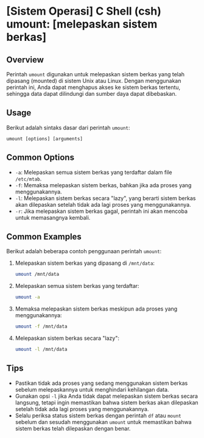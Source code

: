 # [Sistem Operasi] C Shell (csh) umount: [melepaskan sistem berkas]

## Overview
Perintah `umount` digunakan untuk melepaskan sistem berkas yang telah dipasang (mounted) di sistem Unix atau Linux. Dengan menggunakan perintah ini, Anda dapat menghapus akses ke sistem berkas tertentu, sehingga data dapat dilindungi dan sumber daya dapat dibebaskan.

## Usage
Berikut adalah sintaks dasar dari perintah `umount`:

```
umount [options] [arguments]
```

## Common Options
- `-a`: Melepaskan semua sistem berkas yang terdaftar dalam file `/etc/mtab`.
- `-f`: Memaksa melepaskan sistem berkas, bahkan jika ada proses yang menggunakannya.
- `-l`: Melepaskan sistem berkas secara "lazy", yang berarti sistem berkas akan dilepaskan setelah tidak ada lagi proses yang menggunakannya.
- `-r`: Jika melepaskan sistem berkas gagal, perintah ini akan mencoba untuk memasangnya kembali.

## Common Examples
Berikut adalah beberapa contoh penggunaan perintah `umount`:

1. Melepaskan sistem berkas yang dipasang di `/mnt/data`:
   ```bash
   umount /mnt/data
   ```

2. Melepaskan semua sistem berkas yang terdaftar:
   ```bash
   umount -a
   ```

3. Memaksa melepaskan sistem berkas meskipun ada proses yang menggunakannya:
   ```bash
   umount -f /mnt/data
   ```

4. Melepaskan sistem berkas secara "lazy":
   ```bash
   umount -l /mnt/data
   ```

## Tips
- Pastikan tidak ada proses yang sedang menggunakan sistem berkas sebelum melepaskannya untuk menghindari kehilangan data.
- Gunakan opsi `-l` jika Anda tidak dapat melepaskan sistem berkas secara langsung, tetapi ingin memastikan bahwa sistem berkas akan dilepaskan setelah tidak ada lagi proses yang menggunakannya.
- Selalu periksa status sistem berkas dengan perintah `df` atau `mount` sebelum dan sesudah menggunakan `umount` untuk memastikan bahwa sistem berkas telah dilepaskan dengan benar.